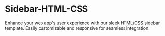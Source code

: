 # Sidebar-HTML-CSS
Enhance your web app's user experience with our sleek HTML/CSS sidebar template. Easily customizable and responsive for seamless integration.

